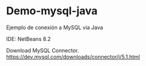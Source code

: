 # Demo-mysql-java
Ejemplo de conexión a MySQL via Java

IDE: NetBeans 8.2

Download MySQL Connector. https://dev.mysql.com/downloads/connector/j/5.1.html

